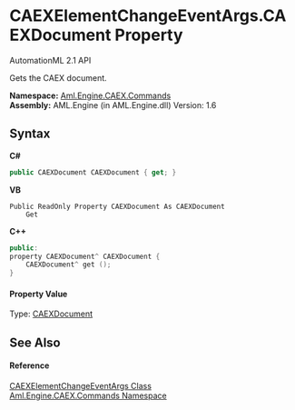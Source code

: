 # CAEXElementChangeEventArgs.CAEXDocument Property 
AutomationML 2.1 API 

Gets the CAEX document.

**Namespace:**&nbsp;<a href="N_Aml_Engine_CAEX_Commands">Aml.Engine.CAEX.Commands</a><br />**Assembly:**&nbsp;AML.Engine (in AML.Engine.dll) Version: 1.6

## Syntax

**C#**<br />
``` C#
public CAEXDocument CAEXDocument { get; }
```

**VB**<br />
``` VB
Public ReadOnly Property CAEXDocument As CAEXDocument
	Get
```

**C++**<br />
``` C++
public:
property CAEXDocument^ CAEXDocument {
	CAEXDocument^ get ();
}
```


#### Property Value
Type: <a href="T_Aml_Engine_CAEX_CAEXDocument">CAEXDocument</a>

## See Also


#### Reference
<a href="T_Aml_Engine_CAEX_Commands_CAEXElementChangeEventArgs">CAEXElementChangeEventArgs Class</a><br /><a href="N_Aml_Engine_CAEX_Commands">Aml.Engine.CAEX.Commands Namespace</a><br />